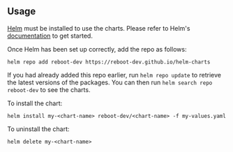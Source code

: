 ## Usage

[Helm](https://helm.sh) must be installed to use the charts.  Please refer to
Helm's [documentation](https://helm.sh/docs) to get started.

Once Helm has been set up correctly, add the repo as follows:

    helm repo add reboot-dev https://reboot-dev.github.io/helm-charts

If you had already added this repo earlier, run `helm repo update` to retrieve
the latest versions of the packages.  You can then run `helm search repo
reboot-dev` to see the charts.

To install the <chart-name> chart:

    helm install my-<chart-name> reboot-dev/<chart-name> -f my-values.yaml

To uninstall the chart:

    helm delete my-<chart-name>
